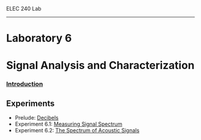 ELEC 240 Lab

------------------------------------------------------------------------

Laboratory 6
============

Signal Analysis and Characterization
====================================

### [Introduction](./introduction)

Experiments
-----------

-   Prelude: [Decibels](./prelude)
-   Experiment 6.1: [Measuring Signal Spectrum](./experiment_6-1)
-   Experiment 6.2: [The Spectrum of Acoustic Signals](./experiment_6-2)

